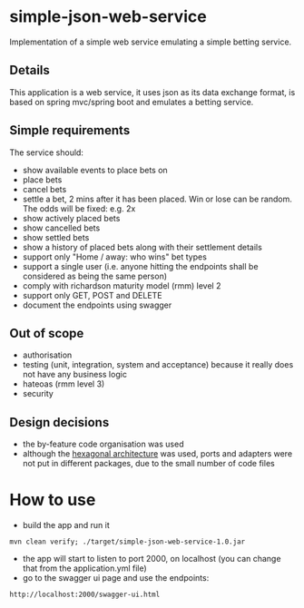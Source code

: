 # simple-json-web-service
Implementation of a simple web service emulating a simple betting service.

## Details
This application is a web service, it uses json as its data exchange format, is based on spring mvc/spring boot and emulates a betting service.

## Simple requirements
The service should:
- show available events to place bets on
- place bets
- cancel bets
- settle a bet, 2 mins after it has been placed. Win or lose can be random. The odds will be fixed: e.g. 2x
- show actively placed bets
- show cancelled bets
- show settled bets
- show a history of placed bets along with their settlement details
- support only "Home / away: who wins" bet types
- support a single user (i.e. anyone hitting the endpoints shall be considered as being the same person)
- comply with richardson maturity model (rmm) level 2
- support only GET, POST and DELETE
- document the endpoints using swagger

## Out of scope
- authorisation
- testing (unit, integration, system and acceptance) because it really does not have any business logic
- hateoas (rmm level 3)
- security

## Design decisions
- the by-feature code organisation was used
- although the [hexagonal architecture](http://alistair.cockburn.us/Hexagonal+architecture) was used, ports and adapters were not put in different packages, due to the small number of code files

# How to use
- build the app and run it
```
mvn clean verify; ./target/simple-json-web-service-1.0.jar
```
- the app will start to listen to port 2000, on localhost (you can change that from the application.yml file)
- go to the swagger ui page and use the endpoints:
```
http://localhost:2000/swagger-ui.html
```